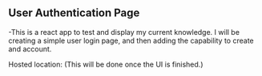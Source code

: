 ## User Authentication Page ##


-This is a react app to test and display my current knowledge. I will be creating a simple user login page, and then adding the capability to create and account.

Hosted location: (This will be done once the UI is finished.)
